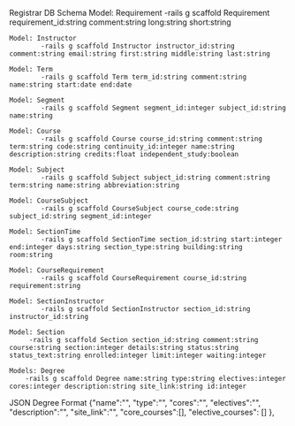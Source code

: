 Registrar DB Schema
    Model: Requirement
            -rails g scaffold Requirement requirement_id:string comment:string long:string short:string

    Model: Instructor
            -rails g scaffold Instructor instructor_id:string comment:string email:string first:string middle:string last:string

    Model: Term
            -rails g scaffold Term term_id:string comment:string name:string start:date end:date

    Model: Segment
            -rails g scaffold Segment segment_id:integer subject_id:string name:string

    Model: Course
            -rails g scaffold Course course_id:string comment:string term:string code:string continuity_id:integer name:string description:string credits:float independent_study:boolean

    Model: Subject
            -rails g scaffold Subject subject_id:string comment:string term:string name:string abbreviation:string

    Model: CourseSubject
            -rails g scaffold CourseSubject course_code:string subject_id:string segment_id:integer

    Model: SectionTime
            -rails g scaffold SectionTime section_id:string start:integer end:integer days:string section_type:string building:string room:string

    Model: CourseRequirement
            -rails g scaffold CourseRequirement course_id:string requirement:string

    Model: SectionInstructor
            -rails g scaffold SectionInstructor section_id:string instructor_id:string

    Model: Section
         -rails g scaffold Section section_id:string comment:string course:string section:integer details:string status:string status_text:string enrolled:integer limit:integer waiting:integer
        
    Models: Degree
        -rails g scaffold Degree name:string type:string electives:integer cores:integer description:string site_link:string id:integer

<!-- Models: DegreeCourse
        -rails g scaffold DegreeCourse degree_id:integer course_code:string

    Models: StudentDegree
        -rails g scaffold StudentDegree degree_id:integer uid:string status:string -->


JSON Degree Format
{"name":"",
  "type":"",
  "cores":"",
  "electives":"",
  "description":"",
  "site_link":"",
  "core_courses":[],
  "elective_courses": []
},